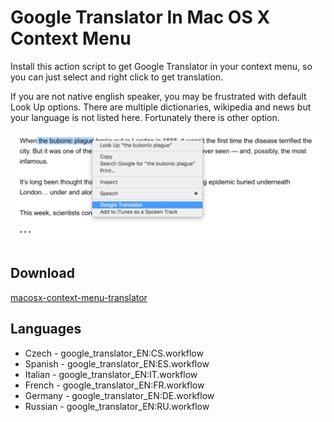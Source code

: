 # Google Translator In Mac OS X Context Menu 
Install this action script to get Google Translator in your context menu, so you can just select and right click to get translation. 

If you are not native english speaker, you may be frustrated with default Look Up options. There are multiple dictionaries, wikipedia and news but your language is not listed here. Fortunately there is other option. 

![Google Translator Context Menu](https://github.com/molcik/macosx-context-menu-translator/blob/master/screenshots/Google%20Translator%20Context%20Menu.png)


## Download 
[macosx-context-menu-translator](https://github.com/molcik/macosx-context-menu-translator/releases/tag/v1.0)

## Languages
- Czech - google_translator_EN:CS.workflow
- Spanish - google_translator_EN:ES.workflow
- Italian - google_translator_EN:IT.workflow
- French - google_translator_EN:FR.workflow
- Germany - google_translator_EN:DE.workflow
- Russian - google_translator_EN:RU.workflow



